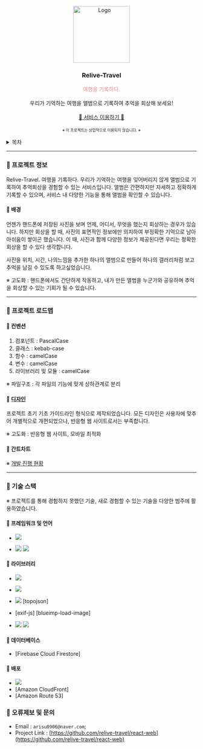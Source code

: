 <!-- PROJECT LOGO -->
<br />
<div align="center">
  <a href="https://github.com/relive-travel/react-web">
    <img src="https://relivetravel.s3.ap-northeast-2.amazonaws.com/image/assets/logo.png" alt="Logo" width="150" height="150">
  </a>

  <h3 align="center">Relive-Travel</h3>

  <p align="center">
    <span style="color: #EB898E;">여행을 기록하다.</span>
    <br />
    <br />
    우리가 기억하는 여행을 앨범으로 기록하여 추억을 회상해 보세요!
    <br />
    <br />
    <a href="https://relive-travel.site">🐇 서비스 이용하기 🥕</a>
    <br />
    <br />
    <span style="font-size: 10px;">※ 이 프로젝트는 상업적으로 이용되지 않습니다. ※</span>
  </p>
</div>

<!-- TABLE OF CONTENTS -->
<details>
  <summary>목차</summary>
  <ol>
    <li>
      <a href="#🐇 프로젝트 정보">🐇 프로젝트 정보</a>
      <ul>
        <li><a href="#🥕 배경">🥕 배경</a></li>
      </ul>
    </li>
    <li>
      <a href="#🐇 프로젝트 로드맵">🐇 프로젝트 로드맵</a>
      <ul>
        <li><a href="#🥕 컨벤션">🥕 컨벤션</a></li>
        <li><a href="#🥕 디자인">🥕 디자인</a></li>
        <li><a href="#🥕 간트차트">🥕 간트차트</a></li>
      </ul>
    </li>
    <li>
      <a href="#🐇 프로젝트 기술스택">🐇 프로젝트 기술스택</a>
      <ul>
        <li><a href="#🥕 프레임워크">🥕 프레임워크</a></li>
        <li><a href="#🥕 라이브러리">🥕 라이브러리</a></li>
        <li><a href="#🥕 데이터베이스">🥕 데이터베이스</a></li>
        <li><a href="#🥕 배포">🥕 배포</a></li>
      </ul>
    </li>
    <li><a href="#🐇 오류제보 및 문의">🐇 오류제보 및 문의</a></li>
  </ol>
</details>

---

### 🐇 프로젝트 정보

Relive-Travel. 여행을 기록하다.
우리가 기억하는 여행을 잊어버리지 않게 앨범으로 기록하여 추억회상을 경험할 수 있는 서비스입니다.
앨범은 간편하지만 자세하고 정확하게 기록할 수 있으며, 서비스 내 다양한 기능을 통해 앨범을 확인할 수 있습니다.

#### 🥕 배경

언젠가 핸드폰에 저장된 사진을 보며 언제, 어디서, 무엇을 했는지 회상하는 경우가 있습니다. 하지만 회상을 할 때, 사진의 표면적인 정보에만 의지하여 부정확한 기억으로 남아 아쉬움이 쌓이곤 했습니다. 이 때, 사진과 함께 다양한 정보가 제공된다면 우리는 정확한 회상을 할 수 있다 생각합니다.

사진을 위치, 시간, 나의느낌을 추가한 하나의 앨범으로 만들어 하나의 갤러리처럼 보고 추억을 남길 수 있도록 하고싶었습니다.

※ 고도화 : 핸드폰에서도 간단하게 작동하고, 내가 만든 앨범을 누군가와 공유하며 추억을 회상할 수 있는 기회가 될 수 있습니다.

---

### 🐇 프로젝트 로드맵

#### 🥕 컨벤션

1. 컴포넌트 : PascalCase
2. 클래스 : kebab-case
3. 함수 : camelCase
4. 변수 : camelCase
5. 라이브러리 및 모듈 : camelCase

※ 파일구조 : 각 파일의 기능에 맞게 상하관계로 분리

#### 🥕 [디자인][wireframe-url]

프로젝트 초기 기초 가이드라인 형식으로 제작되었습니다.
모든 디자인은 사용자에 맞추어 개별적으로 개편되었으나, 반응형 웹 사이트로서는 부족합니다.

※ 고도화 : 반응형 웹 사이트, 모바일 최적화

#### 🥕 간트차트

※ [개발 진행 현황][gantchart-url]

<!-- ROADMAP -->

---

### 🐇 기술 스택

※ 프로젝트를 통해 경험하지 못했던 기술, 새로 경험할 수 있는 기술을 다양한 범주에 활용하였습니다.

#### 🥕 프레임워크 및 언어

- <img src="https://img.shields.io/badge/React-61DAFB?style=flat-square&logo=React&logoColor=white"/></a>

- <img src="https://img.shields.io/badge/JavaScript-F7DF1E?style=flat-square&logo=JavaScript&logoColor=white"/></a> <img src="https://img.shields.io/badge/Sass-CC6699?style=flat-square&logo=Sass&logoColor=white"/></a>

#### 🥕 라이브러리

- <img src="https://img.shields.io/badge/Redux-764ABC?style=flat-square&logo=Redux&logoColor=white"/></a>

- <img src="https://img.shields.io/badge/React Router-CA4245?style=flat-square&logo=React Router&logoColor=white"/></a>

- <img src="https://img.shields.io/badge/D3.js-F9A03C?style=flat-square&logo=D3.js&logoColor=white"/></a> [topojson]

- [exif-js] [blueimp-load-image]

- <img src="https://img.shields.io/badge/MUI-007FFF?style=flat-square&logo=MUI&logoColor=white"/></a> <img src="https://img.shields.io/badge/Swiper-6332F6?style=flat-square&logo=Swiper&logoColor=white"/></a>

#### 🥕 데이터베이스

- [Firebase Cloud Firestore]

#### 🥕 배포

- <img src="https://img.shields.io/badge/Amazon S3-569A31?style=flat-square&logo=Amazon S3&logoColor=white"/></a>
- [Amazon CloudFront]
- [Amazon Route 53]

<!-- CONTACT -->

### 🐇 오류제보 및 문의

- Email : `arisu0906@naver.com`;
- Project Link : [https://github.com/relive-travel/react-web](https://github.com/relive-travel/react-web)

<!-- url reference -->

[wireframe-url]: https://www.figma.com/file/v1hmKg1HZrWw1iy6A2GBms/Relive-travel?node-id=1%3A4
[gantchart-url]: https://www.notion.so/62cea3f27f42402090bc0c4a1b73911f
